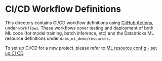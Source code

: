 # CI/CD Workflow Definitions
This directory contains CI/CD workflow definitions using [GitHub Actions](https://docs.github.com/en/actions),
under ``workflows``. These workflows cover testing and deployment of both ML code (for model training, batch inference, etc) and the 
Databricks ML resource definitions under ``dabs_ml_demo/resources``. 

To set up CI/CD for a new project,
please refer to [ML resource config - set up CI CD](../../dabs_ml_demo/resources/README.md#set-up-ci-and-cd).
